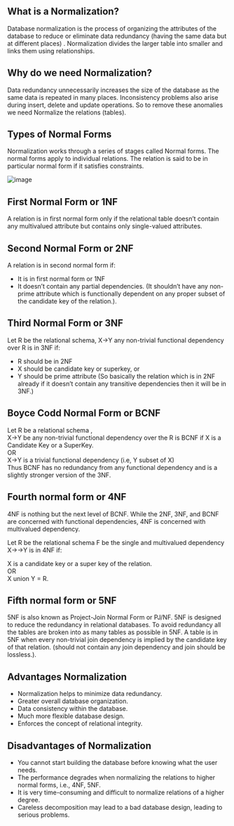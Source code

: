 What is a Normalization?
-------------------
Database normalization is the process of organizing the attributes of the database to reduce or eliminate data redundancy (having the same data but at different places) .
Normalization divides the larger table into smaller and links them using relationships.

Why do we need Normalization?
-------------------
Data redundancy unnecessarily increases the size of the database as the same data is repeated in many places. Inconsistency problems also arise during insert, delete and update operations. 
So to remove these anomalies we need Normalize the relations (tables).

Types of Normal Forms
-------------------
Normalization works through a series of stages called Normal forms. The normal forms apply to individual relations. The relation is said to be in particular normal form if it satisfies constraints.

![image](https://user-images.githubusercontent.com/99464268/195410157-f1b5b784-4de4-4f8d-ac50-1b14c308c73a.png)

First Normal Form or 1NF
-------------------
A relation is in first normal form only if the relational table doesn’t contain any multivalued attribute but contains only single-valued attributes.

Second Normal Form or 2NF
-------------------
A relation is in second normal form if:

* It is in first normal form or 1NF
* It doesn’t contain any partial dependencies. (It shouldn’t have any non-prime attribute which is functionally dependent on any proper subset of the candidate key of the relation.).

Third Normal Form or 3NF
-------------------
Let R be the relational schema, X->Y any non-trivial functional dependency over R is in 3NF if:

* R should be in 2NF
* X should be candidate key or superkey, or
* Y should be prime attribute
(So basically the relation which is in 2NF already if it doesn’t contain any transitive dependencies then it will be in 3NF.)

Boyce Codd Normal Form or BCNF
-------------------
Let R be a relational schema ,\
X->Y be any non-trivial functional dependency over the R is BCNF if X is a Candidate Key or a SuperKey.\
OR \
X->Y is a trivial functional dependency (i.e, Y subset of X)\
Thus BCNF has no redundancy from any functional dependency and is a slightly stronger version of the 3NF.

Fourth normal form or 4NF
-------------------
4NF is nothing but the next level of BCNF. While the 2NF, 3NF, and BCNF are concerned with functional dependencies, 4NF is concerned with multivalued dependency.

Let R be the relational schema F be the single and multivalued dependency X->->Y is in 4NF if:

X is a candidate key or a super key of the relation.\
OR\
X union Y = R.

Fifth normal form or 5NF
-------------------

5NF is also known as Project-Join Normal Form or PJ/NF. 5NF is designed to reduce the redundancy in relational databases. To avoid redundancy all the tables are broken into as many tables as possible in 5NF. A table is in 5NF when every non-trivial join dependency is implied by the candidate key of that relation. (should not contain any join dependency and join should be lossless.).

Advantages Normalization
-------------------
* Normalization helps to minimize data redundancy.
* Greater overall database organization.
* Data consistency within the database.
* Much more flexible database design.
* Enforces the concept of relational integrity.

Disadvantages of Normalization
-------------------
* You cannot start building the database before knowing what the user needs.
* The performance degrades when normalizing the relations to higher normal forms, i.e., 4NF, 5NF.
* It is very time-consuming and difficult to normalize relations of a higher degree.
* Careless decomposition may lead to a bad database design, leading to serious problems.
